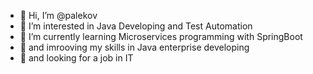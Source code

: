 - 👋 Hi, I’m @palekov
- 👀 I’m interested in Java Developing and Test Automation
- 🌱 I’m currently learning Microservices programming with SpringBoot
- 🌱 and imrooving my skills in Java enterprise developing
- 👀 and looking for a job in IT

<!---
palekov/palekov is a ✨ special ✨ repository because its `README.md` (this file) appears on your GitHub profile.
You can click the Preview link to take a look at your changes.
--->
